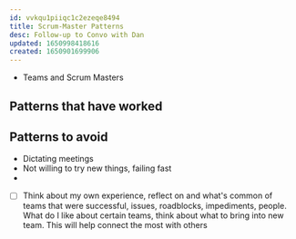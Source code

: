 ```yaml
---
id: vvkqu1piiqc1c2ezeqe8494
title: Scrum-Master Patterns
desc: Follow-up to Convo with Dan
updated: 1650998418616
created: 1650901699906
---
```

- Teams and Scrum Masters

## Patterns that have worked

## Patterns to avoid
- Dictating meetings
- Not willing to try new things, failing fast
- 

- [ ] Think about my own experience, reflect on and what's common of teams that were successful, issues, roadblocks, impediments, people. What do I like about certain teams, think about what to bring into new team. This will help connect the most with others